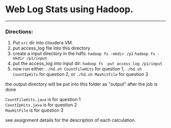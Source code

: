 # Web Log Stats using Hadoop. 
--------
### Directions: 
1. Put `src` dir into cloudera VM.  
2. put access_log file into this directory  
2. create a input directory in the hdfs:
`hadoop fs -mkdir /p1`
`hadoop fs -mkdir /p1/input`  
4. put the access_log into input dir:
`hadoop fs -put access_log /p1/input`  
5. now run either:
    `./hd.sh CountFileHits` for question 1,
    `./hd.sh CountIpHits` for question 2,
 or `./hd.sh MaxhitFile` for question 3

 the output directory will be put into this folder as "output" after the job is done

 `CountFileHits.java` is for question 1  
 `CountIpHits.java` is for question 2  
 `MaxHitFile` is for question 3  

 see assignment details for the description of each calculation. 